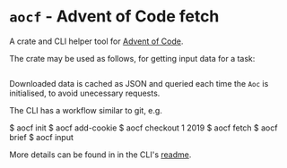 # `aocf` - Advent of Code fetch

A crate and CLI helper tool for [Advent of Code](https://adventofcode.com/).

The crate may be used as follows, for getting input data for a task:

```
```

Downloaded data is cached as JSON and queried each time the `Aoc` is
initialised, to avoid unecessary requests.

The CLI has a workflow similar to git, e.g.

$ aocf init
$ aocf add-cookie
$ aocf checkout 1 2019
$ aocf fetch
$ aocf brief
$ aocf input

More details can be found in in the CLI's [readme](./aocf_cli/README.md).
